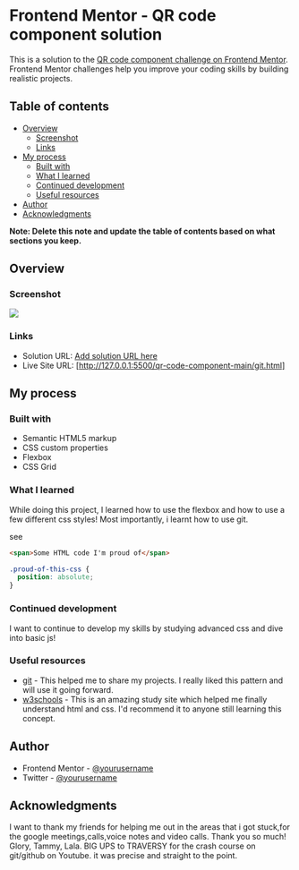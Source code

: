 # Frontend Mentor - QR code component solution

This is a solution to the [QR code component challenge on Frontend Mentor](https://www.frontendmentor.io/challenges/qr-code-component-iux_sIO_H). Frontend Mentor challenges help you improve your coding skills by building realistic projects. 

## Table of contents

- [Overview](#overview)
  - [Screenshot](#screenshot)
  - [Links](#links)
- [My process](#my-process)
  - [Built with](#built-with)
  - [What I learned](#what-i-learned)
  - [Continued development](#continued-development)
  - [Useful resources](#useful-resources)
- [Author](#author)
- [Acknowledgments](#acknowledgments)

**Note: Delete this note and update the table of contents based on what sections you keep.**

## Overview

### Screenshot

![](./gitshot1.PNG)


### Links

- Solution URL: [Add solution URL here](https://your-solution-url.com)
- Live Site URL: [http://127.0.0.1:5500/qr-code-component-main/git.html]

## My process

### Built with

- Semantic HTML5 markup
- CSS custom properties
- Flexbox
- CSS Grid


### What I learned

While doing this project, I learned how to use the flexbox and how to use a few different css styles! Most importantly, i learnt how to use git.

see

```html
<span>Some HTML code I'm proud of</span>
```
```css
.proud-of-this-css {
  position: absolute;
}
```

### Continued development

I want to continue to develop my skills by studying advanced css and dive into basic js!

### Useful resources

- [git](https://www.github.com) - This helped me to share my projects. I really liked this pattern and will use it going forward.
- [w3schools](https://www.w3schools.com) - This is an amazing study site which helped me finally understand html and css. I'd recommend it to anyone still learning this concept.

## Author

- Frontend Mentor - [@yourusername](https://www.frontendmentor.io/profile/yourusername)
- Twitter - [@yourusername](https://www.twitter.com/yourusername)


## Acknowledgments

I want to thank my friends for helping me out in the areas that i got stuck,for the google meetings,calls,voice notes and video calls. Thank you so much!  Glory, Tammy, Lala. BIG UPS to TRAVERSY for the crash course on git/github on Youtube. it was precise and straight to the point.

